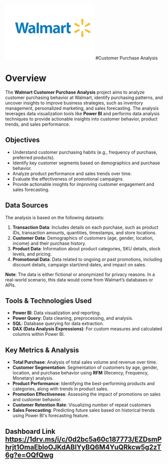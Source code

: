 ![image alt](https://github.com/Sridharsennan/Walmart_customer_purchase_Analysis/blob/b2899f55804c6f733431051c4fbe429076632388/walmart-removebg-preview.png)
#Customer Purchase Analysis

# Overview
The **Walmart Customer Purchase Analysis** project aims to analyze customer purchasing behavior at Walmart, identify purchasing patterns, and uncover insights to improve business strategies, such as inventory management, personalized marketing, and sales forecasting. The analysis leverages data visualization tools like **Power BI** and performs data analysis techniques to provide actionable insights into customer behavior, product trends, and sales performance.

## Objectives
- Understand customer purchasing habits (e.g., frequency of purchase, preferred products).
- Identify key customer segments based on demographics and purchase behavior.
- Analyze product performance and sales trends over time.
- Evaluate the effectiveness of promotional campaigns.
- Provide actionable insights for improving customer engagement and sales forecasting.

## Data Sources
The analysis is based on the following datasets:
1. **Transaction Data**: Includes details on each purchase, such as product IDs, transaction amounts, quantities, timestamps, and store locations.
2. **Customer Data**: Demographics of customers (age, gender, location, income) and their purchase history.
3. **Product Data**: Information about product categories, SKU details, stock levels, and pricing.
4. **Promotional Data**: Data related to ongoing or past promotions, including discount details, campaign start/end dates, and impact on sales.

**Note**: The data is either fictional or anonymized for privacy reasons. In a real-world scenario, this data would come from Walmart’s databases or APIs.

## Tools & Technologies Used
- **Power BI**: Data visualization and reporting.
- **Power Query**: Data cleaning, preprocessing, and analysis.
- **SQL**: Database querying for data extraction.
- **DAX (Data Analysis Expressions)**: For custom measures and calculated columns within Power BI.

## Key Metrics & Analysis
- **Total Purchase**: Analysis of total sales volume and revenue over time.
- **Customer Segmentation**: Segmentation of customers by age, gender, location, and purchase behavior using **RFM** (Recency, Frequency, Monetary) analysis.
- **Product Performance**: Identifying the best-performing products and categories, along with trends in product sales.
- **Promotion Effectiveness**: Assessing the impact of promotions on sales and customer behavior.
- **Customer Retention Rate**: Visualizing number of repeat customers
- **Sales Forecasting**: Predicting future sales based on historical trends using Power BI's forecasting feature.

## Dashboard Link  https://1drv.ms/i/c/0d2bc5a60c187773/EZDsmPhrjt1OmaEbloOJKdABlYyBQ6M4YuQRkcw5g2zT6g?e=OQfQwg
